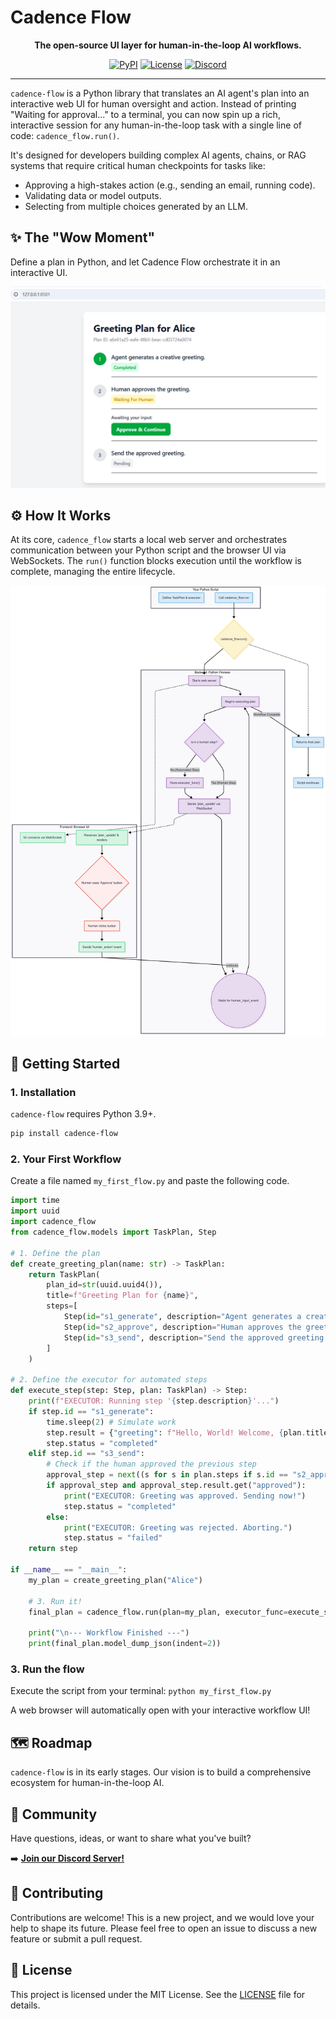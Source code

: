 # Cadence Flow

<p align="center">
  <strong>The open-source UI layer for human-in-the-loop AI workflows.</strong>
</p>

<p align="center">
  <a href="https://pypi.org/project/cadence-flow/"><img alt="PyPI" src="https://img.shields.io/pypi/v/cadence-flow.svg"></a>
  <a href="https://github.com/cadence-flow/cadence-flow/blob/main/LICENSE"><img alt="License" src="https://img.shields.io/pypi/l/cadence-flow"></a>
  <a href="https://discord.gg/YourInviteCodeHere"><img alt="Discord" src="https://img.shields.io/discord/YourServerIDHere?logo=discord&label=community"></a>
</p>

---

`cadence-flow` is a Python library that translates an AI agent's plan into an interactive web UI for human oversight and action. Instead of printing "Waiting for approval..." to a terminal, you can now spin up a rich, interactive session for any human-in-the-loop task with a single line of code: `cadence_flow.run()`.

It's designed for developers building complex AI agents, chains, or RAG systems that require critical human checkpoints for tasks like:
*   Approving a high-stakes action (e.g., sending an email, running code).
*   Validating data or model outputs.
*   Selecting from multiple choices generated by an LLM.

## ✨ The "Wow Moment"

Define a plan in Python, and let Cadence Flow orchestrate it in an interactive UI.

![Cadence Flow UI Screenshot](./docs/assets/ui_screenshot.png)

## ⚙️ How It Works

At its core, `cadence_flow` starts a local web server and orchestrates communication between your Python script and the browser UI via WebSockets. The `run()` function blocks execution until the workflow is complete, managing the entire lifecycle.

![Cadence Flow Architecture Diagram](./docs/assets/architecture_flow.png)

## 🚀 Getting Started

### 1. Installation

`cadence-flow` requires Python 3.9+.

```bash
pip install cadence-flow
```

### 2. Your First Workflow

Create a file named `my_first_flow.py` and paste the following code.

```python
import time
import uuid
import cadence_flow
from cadence_flow.models import TaskPlan, Step

# 1. Define the plan
def create_greeting_plan(name: str) -> TaskPlan:
    return TaskPlan(
        plan_id=str(uuid.uuid4()),
        title=f"Greeting Plan for {name}",
        steps=[
            Step(id="s1_generate", description="Agent generates a creative greeting."),
            Step(id="s2_approve", description="Human approves the greeting.", ui_component="human_approval"),
            Step(id="s3_send", description="Send the approved greeting."),
        ]
    )

# 2. Define the executor for automated steps
def execute_step(step: Step, plan: TaskPlan) -> Step:
    print(f"EXECUTOR: Running step '{step.description}'...")
    if step.id == "s1_generate":
        time.sleep(2) # Simulate work
        step.result = {"greeting": f"Hello, World! Welcome, {plan.title.split(' for ')[-1]}."}
        step.status = "completed"
    elif step.id == "s3_send":
        # Check if the human approved the previous step
        approval_step = next((s for s in plan.steps if s.id == "s2_approve"), None)
        if approval_step and approval_step.result.get("approved"):
            print("EXECUTOR: Greeting was approved. Sending now!")
            step.status = "completed"
        else:
            print("EXECUTOR: Greeting was rejected. Aborting.")
            step.status = "failed"
    return step

if __name__ == "__main__":
    my_plan = create_greeting_plan("Alice")
    
    # 3. Run it!
    final_plan = cadence_flow.run(plan=my_plan, executor_func=execute_step)
    
    print("\n--- Workflow Finished ---")
    print(final_plan.model_dump_json(indent=2))
```

### 3. Run the flow

Execute the script from your terminal: `python my_first_flow.py`

A web browser will automatically open with your interactive workflow UI!

## 🗺️ Roadmap

`cadence-flow` is in its early stages. Our vision is to build a comprehensive ecosystem for human-in-the-loop AI.

## 💬 Community

Have questions, ideas, or want to share what you've built?

➡️ **[Join our Discord Server!](https://discord.gg/YourInviteCodeHere)**

## 🤝 Contributing

Contributions are welcome! This is a new project, and we would love your help to shape its future. Please feel free to open an issue to discuss a new feature or submit a pull request.

## 📄 License

This project is licensed under the MIT License. See the [LICENSE](LICENSE) file for details.
